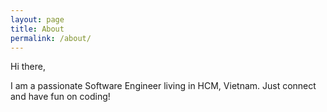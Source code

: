 ```yaml
---
layout: page
title: About
permalink: /about/
---
```


Hi there,
<p>
I am a passionate Software Engineer living in HCM, Vietnam. Just connect and have fun on coding!
